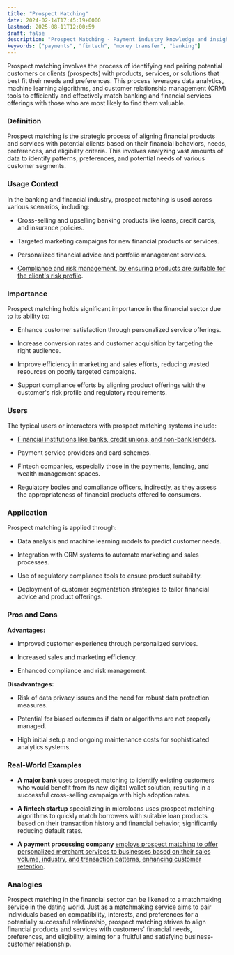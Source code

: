 ```yaml
---
title: "Prospect Matching"
date: 2024-02-14T17:45:19+0000
lastmod: 2025-08-11T12:00:59
draft: false
description: "Prospect Matching - Payment industry knowledge and insights"
keywords: ["payments", "fintech", "money transfer", "banking"]
---
```


Prospect matching involves the process of identifying and pairing potential customers or clients (prospects) with products, services, or solutions that best fit their needs and preferences. This process leverages data analytics, machine learning algorithms, and customer relationship management (CRM) tools to efficiently and effectively match banking and financial services offerings with those who are most likely to find them valuable.

### Definition

Prospect matching is the strategic process of aligning financial products and services with potential clients based on their financial behaviors, needs, preferences, and eligibility criteria. This involves analyzing vast amounts of data to identify patterns, preferences, and potential needs of various customer segments.

### Usage Context

In the banking and financial industry, prospect matching is used across various scenarios, including:

- Cross-selling and upselling banking products like loans, credit cards, and insurance policies.

- Targeted marketing campaigns for new financial products or services.

- Personalized financial advice and portfolio management services.

- [Compliance and risk management, by ensuring products are suitable for the client's risk profile](https://faisalkhanllc.xyz/resources/payments-wiki/c/compliance-program/).

### Importance

Prospect matching holds significant importance in the financial sector due to its ability to:

- Enhance customer satisfaction through personalized service offerings.

- Increase conversion rates and customer acquisition by targeting the right audience.

- Improve efficiency in marketing and sales efforts, reducing wasted resources on poorly targeted campaigns.

- Support compliance efforts by aligning product offerings with the customer's risk profile and regulatory requirements.

### Users

The typical users or interactors with prospect matching systems include:

- [Financial institutions like banks, credit unions, and non-bank lenders](https://faisalkhanllc.xyz/resources/payments-wiki/f/financial-institution-fi/).

- Payment service providers and card schemes.

- Fintech companies, especially those in the payments, lending, and wealth management spaces.

- Regulatory bodies and compliance officers, indirectly, as they assess the appropriateness of financial products offered to consumers.

### Application

Prospect matching is applied through:

- Data analysis and machine learning models to predict customer needs.

- Integration with CRM systems to automate marketing and sales processes.

- Use of regulatory compliance tools to ensure product suitability.

- Deployment of customer segmentation strategies to tailor financial advice and product offerings.

### Pros and Cons

**Advantages:**

- Improved customer experience through personalized services.

- Increased sales and marketing efficiency.

- Enhanced compliance and risk management.

**Disadvantages:**

- Risk of data privacy issues and the need for robust data protection measures.

- Potential for biased outcomes if data or algorithms are not properly managed.

- High initial setup and ongoing maintenance costs for sophisticated analytics systems.

### Real-World Examples

- **A major bank** uses prospect matching to identify existing customers who would benefit from its new digital wallet solution, resulting in a successful cross-selling campaign with high adoption rates.

- **A fintech startup** specializing in microloans uses prospect matching algorithms to quickly match borrowers with suitable loan products based on their transaction history and financial behavior, significantly reducing default rates.

- **A payment processing company** [employs prospect matching to offer personalized merchant services to businesses based on their sales volume, industry, and transaction patterns, enhancing customer retention](https://faisalkhanllc.xyz/resources/payments-wiki/p/payment-processor/).

### Analogies

Prospect matching in the financial sector can be likened to a matchmaking service in the dating world. Just as a matchmaking service aims to pair individuals based on compatibility, interests, and preferences for a potentially successful relationship, prospect matching strives to align financial products and services with customers' financial needs, preferences, and eligibility, aiming for a fruitful and satisfying business-customer relationship.